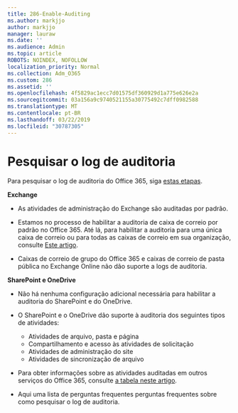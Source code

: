 ```yaml
---
title: 286-Enable-Auditing
ms.author: markjjo
author: markjjo
manager: lauraw
ms.date: ''
ms.audience: Admin
ms.topic: article
ROBOTS: NOINDEX, NOFOLLOW
localization_priority: Normal
ms.collection: Adm_O365
ms.custom: 286
ms.assetid: ''
ms.openlocfilehash: 4f5829ac1ecc7d01575df360929d1a775e626e2a
ms.sourcegitcommit: 03a156a9c9740521155a30775492c7dff0982588
ms.translationtype: MT
ms.contentlocale: pt-BR
ms.lasthandoff: 03/22/2019
ms.locfileid: "30787305"
---
```

# <a name="search-the-audit-log"></a>Pesquisar o log de auditoria

Para pesquisar o log de auditoria do Office 365, siga [estas etapas](https://docs.microsoft.com/office365/securitycompliance/search-the-audit-log-in-security-and-compliance#search-the-audit-log). 

**Exchange**

- As atividades de administração do Exchange são auditadas por padrão.

- Estamos no processo de habilitar a auditoria de caixa de correio por padrão no Office 365. Até lá, para habilitar a auditoria para uma única caixa de correio ou para todas as caixas de correio em sua organização, consulte [Este artigo](https://docs.microsoft.com/office365/securitycompliance/enable-mailbox-auditing).

- Caixas de correio de grupo do Office 365 e caixas de correio de pasta pública no Exchange Online não dão suporte a logs de auditoria.

**SharePoint e OneDrive**

- Não há nenhuma configuração adicional necessária para habilitar a auditoria do SharePoint e do OneDrive.

- O SharePoint e o OneDrive dão suporte à auditoria dos seguintes tipos de atividades: 

    - Atividades de arquivo, pasta e página
    - Compartilhamento e acesso às atividades de solicitação
    - Atividades de administração do site
    - Atividades de sincronização de arquivo

- Para obter informações sobre as atividades auditadas em outros serviços do Office 365, consulte [a tabela neste artigo](https://docs.microsoft.com/office365/securitycompliance/search-the-audit-log-in-security-and-compliance#audited-activities).

- Aqui uma lista de perguntas frequentes [](https://docs.microsoft.com/office365/securitycompliance/search-the-audit-log-in-security-and-compliance#frequently-asked-questions) perguntas frequentes sobre como pesquisar o log de auditoria.